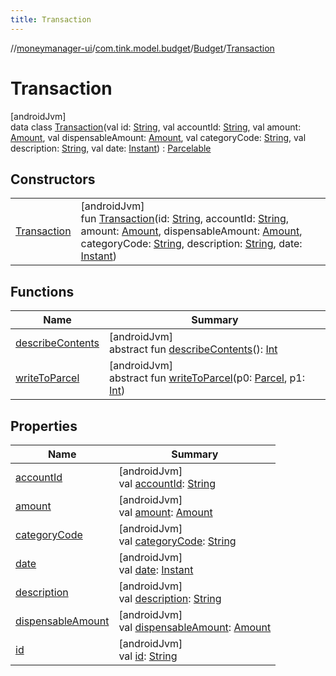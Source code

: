 ```yaml
---
title: Transaction
---
```

//[moneymanager-ui](../../../../index.html)/[com.tink.model.budget](../../index.html)/[Budget](../index.html)/[Transaction](index.html)



# Transaction



[androidJvm]\
data class [Transaction](index.html)(val id: [String](https://kotlinlang.org/api/latest/jvm/stdlib/kotlin/-string/index.html), val accountId: [String](https://kotlinlang.org/api/latest/jvm/stdlib/kotlin/-string/index.html), val amount: [Amount](../../../com.tink.model.misc/-amount/index.html), val dispensableAmount: [Amount](../../../com.tink.model.misc/-amount/index.html), val categoryCode: [String](https://kotlinlang.org/api/latest/jvm/stdlib/kotlin/-string/index.html), val description: [String](https://kotlinlang.org/api/latest/jvm/stdlib/kotlin/-string/index.html), val date: [Instant](https://developer.android.com/reference/kotlin/java/time/Instant.html)) : [Parcelable](https://developer.android.com/reference/kotlin/android/os/Parcelable.html)



## Constructors


| | |
|---|---|
| [Transaction](-transaction.html) | [androidJvm]<br>fun [Transaction](-transaction.html)(id: [String](https://kotlinlang.org/api/latest/jvm/stdlib/kotlin/-string/index.html), accountId: [String](https://kotlinlang.org/api/latest/jvm/stdlib/kotlin/-string/index.html), amount: [Amount](../../../com.tink.model.misc/-amount/index.html), dispensableAmount: [Amount](../../../com.tink.model.misc/-amount/index.html), categoryCode: [String](https://kotlinlang.org/api/latest/jvm/stdlib/kotlin/-string/index.html), description: [String](https://kotlinlang.org/api/latest/jvm/stdlib/kotlin/-string/index.html), date: [Instant](https://developer.android.com/reference/kotlin/java/time/Instant.html)) |


## Functions


| Name | Summary |
|---|---|
| [describeContents](../../../com.tink.service.provider/-provider-filter/index.html#-1578325224%2FFunctions%2F1000845458) | [androidJvm]<br>abstract fun [describeContents](../../../com.tink.service.provider/-provider-filter/index.html#-1578325224%2FFunctions%2F1000845458)(): [Int](https://kotlinlang.org/api/latest/jvm/stdlib/kotlin/-int/index.html) |
| [writeToParcel](../../../com.tink.service.provider/-provider-filter/index.html#-1754457655%2FFunctions%2F1000845458) | [androidJvm]<br>abstract fun [writeToParcel](../../../com.tink.service.provider/-provider-filter/index.html#-1754457655%2FFunctions%2F1000845458)(p0: [Parcel](https://developer.android.com/reference/kotlin/android/os/Parcel.html), p1: [Int](https://kotlinlang.org/api/latest/jvm/stdlib/kotlin/-int/index.html)) |


## Properties


| Name | Summary |
|---|---|
| [accountId](account-id.html) | [androidJvm]<br>val [accountId](account-id.html): [String](https://kotlinlang.org/api/latest/jvm/stdlib/kotlin/-string/index.html) |
| [amount](amount.html) | [androidJvm]<br>val [amount](amount.html): [Amount](../../../com.tink.model.misc/-amount/index.html) |
| [categoryCode](category-code.html) | [androidJvm]<br>val [categoryCode](category-code.html): [String](https://kotlinlang.org/api/latest/jvm/stdlib/kotlin/-string/index.html) |
| [date](date.html) | [androidJvm]<br>val [date](date.html): [Instant](https://developer.android.com/reference/kotlin/java/time/Instant.html) |
| [description](description.html) | [androidJvm]<br>val [description](description.html): [String](https://kotlinlang.org/api/latest/jvm/stdlib/kotlin/-string/index.html) |
| [dispensableAmount](dispensable-amount.html) | [androidJvm]<br>val [dispensableAmount](dispensable-amount.html): [Amount](../../../com.tink.model.misc/-amount/index.html) |
| [id](id.html) | [androidJvm]<br>val [id](id.html): [String](https://kotlinlang.org/api/latest/jvm/stdlib/kotlin/-string/index.html) |

